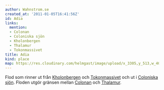 ```yaml
---
author: Wahnstrom.se
created_at: '2011-01-05T16:41:56Z'
id: Adia
links:
  mention:
  - Colonan
  - Coloniska sjön
  - Kholonbergen
  - Thalamur
  - Tokonmassivet
title: Adia
kind: place
map: https://res.cloudinary.com/helmgast/image/upload/x_3305,y_513,w_400,h_400,c_crop/v1603129757/uploaded/Mundana-extra.jpg
---
```


Flod som rinner ut från [Kholonbergen] och [Tokonmassivet] och ut i [Coloniska sjön]. Floden utgör
gränsen mellan [Colonan] och [Thalamur].

  [Kholonbergen]: Kholonbergen
  [Tokonmassivet]: Tokonmassivet
  [Coloniska sjön]: Coloniska_sjön
  [Colonan]: Colonan
  [Thalamur]: Thalamur